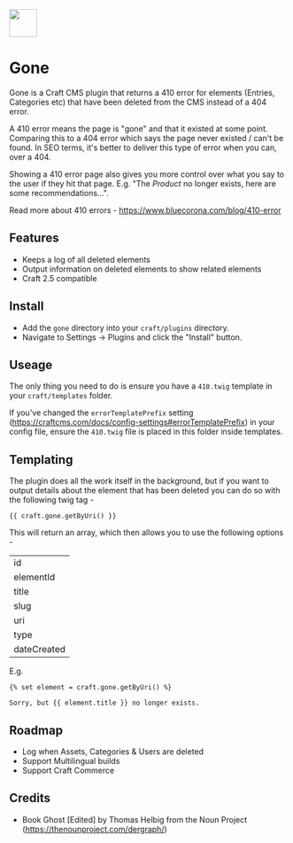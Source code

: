 <img src="https://github.com/madebyshape/gone/raw/master/screenshots/icon.png" width="50">

# Gone

Gone is a Craft CMS plugin that returns a 410 error for elements (Entries, Categories etc) that have been deleted from the CMS instead of a 404 error.

A 410 error means the page is "gone" and that it existed at some point. Comparing this to a 404 error which says the page never existed / can't be found. In SEO terms, it's better to deliver this type of error when you can, over a 404. 

Showing a 410 error page also gives you more control over what you say to the user if they hit that page. E.g. "The *Product* no longer exists, here are some recommendations...".

Read more about 410 errors - https://www.bluecorona.com/blog/410-error


## Features

- Keeps a log of all deleted elements
- Output information on deleted elements to show related elements
- Craft 2.5 compatible

## Install

- Add the `gone` directory into your `craft/plugins` directory.
- Navigate to Settings -> Plugins and click the "Install" button.

## Useage

The only thing you need to do is ensure you have a `410.twig` template in your `craft/templates` folder. 

If you've changed the `errorTemplatePrefix` setting (https://craftcms.com/docs/config-settings#errorTemplatePrefix) in your config file, ensure the `410.twig` file is placed in this folder inside templates.

## Templating

The plugin does all the work itself in the background, but if you want to output details about the element that has been deleted you can do so with the following twig tag -

	{{ craft.gone.getByUri() }}
	
This will return an array, which then allows you to use the following options -


<table>
	<tr><td>id</td></tr>
	<tr><td>elementId</td></tr>
	<tr><td>title</td></tr>
	<tr><td>slug</td></tr>
	<tr><td>uri</td></tr>
	<tr><td>type</td></tr>
	<tr><td>dateCreated</td></tr>
</table>

E.g.

	{% set element = craft.gone.getByUri() %}
	
	Sorry, but {{ element.title }} no longer exists.

## Roadmap

- Log when Assets, Categories & Users are deleted
- Support Multilingual builds
- Support Craft Commerce

## Credits

- Book Ghost [Edited] by Thomas Helbig from the Noun Project (https://thenounproject.com/dergraph/)